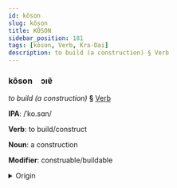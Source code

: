 ```yaml
---
id: kôson
slug: kôson
title: KÔSON
sidebar_position: 181
tags: [kôson, Verb, Kra-Dai]
description: to build (a construction) § Verb
---
```


### kôson&emsp;<span kind="abugida">ɔıɐ̃</span>

*to build (a construction)* **§** [Verb](../../tags/Verb)

**IPA**: /ˈko.sɑn/

**Verb**: to build/construct

**Noun**: a construction

**Modifier**: construable/buildable

<details>
    <summary>Origin</summary>
    Lao ກໍ່ສ້າງ kǭ sāng <br/>
    <em>Kra-Dai Language Family</em>
</details>